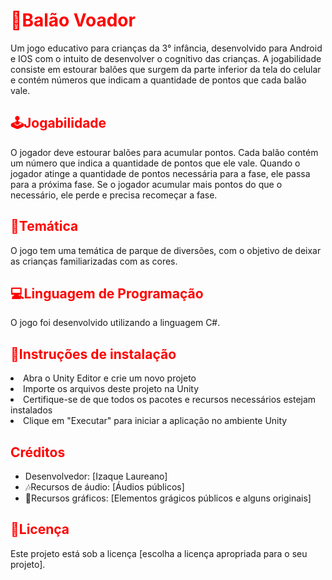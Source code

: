 
<!DOCTYPE html>
<html>
<head>
	<title>Balão Voador - Jogo educativo para crianças</title>
	<style>
	h1, h2 {
		color: red;
	}
</style>
</head>
<body>
	<h1>🎈Balão Voador</h1>
	<p>Um jogo educativo para crianças da 3° infância, desenvolvido para Android e IOS com o intuito de desenvolver o cognitivo das crianças. A jogabilidade consiste em estourar balões que surgem da parte inferior da tela do celular e contém números que indicam a quantidade de pontos que cada balão vale.</p>
	<h2>🕹Jogabilidade</h2>
	<p>O jogador deve estourar balões para acumular pontos. Cada balão contém um número que indica a quantidade de pontos que ele vale. Quando o jogador atinge a quantidade de pontos necessária para a fase, ele passa para a próxima fase. Se o jogador acumular mais pontos do que o necessário, ele perde e precisa recomeçar a fase.</p>
	<h2>🎪Temática</h2>
	<p>O jogo tem uma temática de parque de diversões, com o objetivo de deixar as crianças familiarizadas com as cores.</p>
	<h2>💻Linguagem de Programação</h2>
	<p>O jogo foi desenvolvido utilizando a linguagem C#.</p>
	<h2>📄Instruções de instalação</h2>
	<li>Abra o Unity Editor e crie um novo projeto</li>
		<li>Importe os arquivos deste projeto na Unity</li>
		<li>Certifique-se de que todos os pacotes e recursos necessários estejam instalados</li>
		<li>Clique em "Executar" para iniciar a aplicação no ambiente Unity</li>
	</ol>
	<h2>Créditos</h2>
	<ul>
		<li>Desenvolvedor: [Izaque Laureano]</li>
		<li>🎶Recursos de áudio: [Áudios públicos]</li>
		<li>🎨Recursos gráficos: [Elementos grágicos públicos e alguns originais]</li>
	</ul>
	<h2>📜Licença</h2>
	<p>Este projeto está sob a licença [escolha a licença apropriada para o seu projeto].</p>
</body>
</html>
